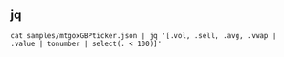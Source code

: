 jq
----------
`cat samples/mtgoxGBPticker.json | jq '[.vol, .sell, .avg, .vwap | .value | tonumber | select(. < 100)]'`
